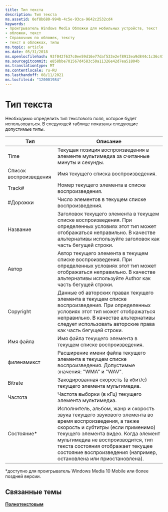 ```yaml
---
title: Тип текста
description: Тип текста
ms.assetid: 0ef8b680-994b-4c5e-93ca-9642c2532cd4
keywords:
- проигрыватель Windows Media Обложки для мобильных устройств, текст
- обложки, текст
- Справочник по обложек, тексту
- текст в обложках, типы
ms.topic: article
ms.date: 05/31/2018
ms.openlocfilehash: 93f042f637c0ee59d16e77daf533e2ef8913ea9d844c1c36c419a76362612017
ms.sourcegitcommit: e858bbe701567d4583c50a11326e42d7ea51804b
ms.translationtype: MT
ms.contentlocale: ru-RU
ms.lasthandoff: 08/11/2021
ms.locfileid: "120001984"
---
```

# <a name="text-type"></a>Тип текста

Необходимо определить тип текстового поля, которое будет использоваться. В следующей таблице показаны следующие допустимые типы.



| Тип        | Описание                                                                                                                                                                                                                                                                         |
|-------------|-------------------------------------------------------------------------------------------------------------------------------------------------------------------------------------------------------------------------------------------------------------------------------------|
| Time        | Текущая позиция воспроизведения в элементе мультимедиа за считанные минуты и секунды.                                                                                                                                                                                                                 |
| Список воспроизведения    | Имя текущего списка воспроизведения.                                                                                                                                                                                                                                                       |
| Track\#     | Номер текущего элемента в списке воспроизведения.                                                                                                                                                                                                                                         |
| \#Дорожки    | Число элементов в текущем списке воспроизведения.                                                                                                                                                                                                                                            |
| Название       | Заголовок текущего элемента в текущем списке воспроизведения. При определенных условиях этот тип может отображаться неправильно. В качестве альтернативы используйте заголовок как часть бегущей строки.                                                                                                                 |
| Автор      | Автор текущего элемента в текущем списке воспроизведения. При определенных условиях этот тип может отображаться неправильно. В качестве альтернативы используйте Author как часть бегущей строки.                                                                                                               |
| Copyright   | Данные об авторских правах текущего элемента в текущем списке воспроизведения. При определенных условиях этот тип может отображаться неправильно. В качестве альтернативы следует использовать авторские права как часть бегущей строки.                                                                                                    |
| Имя файла    | Имя файла текущего элемента в текущем списке воспроизведения.                                                                                                                                                                                                                              |
| филенамикст | Расширение имени файла текущего элемента в текущем списке воспроизведения. Допустимые значения: "WMA" и "WAV".                                                                                                                                                                 |
| Bitrate     | Закодированная скорость (в кбит/с) текущего элемента мультимедиа.                                                                                                                                                                                                                           |
| Частота   | Частота выборки (в кГц) текущего элемента мультимедиа.                                                                                                                                                                                                                           |
| Состояние\*    | Исполнитель, альбом, жанр и скорость звука текущего звукового элемента во время воспроизведения, а также скорость и субтитры (если применимо) текущего элемента видео. Когда элемент мультимедиа не воспроизводится, тип текста состояния отображает текущее состояние воспроизведения (например, остановлена или приостановлена). |



 

\*доступно для проигрыватель Windows Media 10 Mobile или более поздней версии.

## <a name="related-topics"></a>Связанные темы

<dl> <dt>

[**Полнотекстовым**](text.md)
</dt> </dl>

 

 





